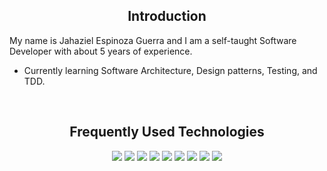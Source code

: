 <h2 align="center">Introduction</h2>

My name is Jahaziel Espinoza Guerra and I am a self-taught Software Developer with about 5 years of experience.

- Currently learning Software Architecture, Design patterns, Testing, and TDD.

<br>
<h2 align="center">Frequently Used Technologies</h2>


<div align="center">
  <img src="https://img.shields.io/badge/Java-e11e23?style=for-the-badge&logo=java&logoColor=white">  
  <img src="https://img.shields.io/badge/python%20-336d9d.svg?&style=for-the-badge&logo=python&logoColor=white">    
  <img src="https://img.shields.io/badge/php%20-4b568c.svg?&style=for-the-badge&logo=php&logoColor=white">
  <img src="https://img.shields.io/badge/javascript%20-%23323330.svg?&style=for-the-badge&logo=javascript&logoColor=%23F7DF1E">   
  <img src="https://img.shields.io/badge/MySQL%20-005c85.svg?&style=for-the-badge&logo=mysql&logoColor=white">
  <img src="https://img.shields.io/badge/flutter%20-fff.svg?&style=for-the-badge&logo=flutter&logoColor=blue"> 
  <img src="https://img.shields.io/badge/angular%20-d2002f.svg?&style=for-the-badge&logo=angular&logoColor=white">    
  <img src="https://img.shields.io/badge/git%20-%23F05033.svg?&style=for-the-badge&logo=git&logoColor=white"/> 
  <img src="https://img.shields.io/badge/linux%20-ffffff.svg?&style=for-the-badge&logo=linux&logoColor=black">
</div>
